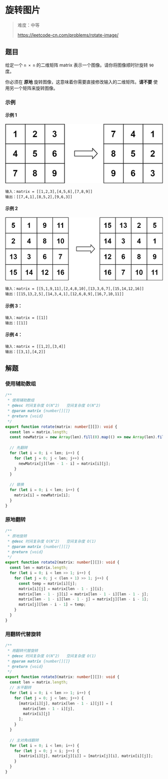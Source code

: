 # 旋转图片

> 难度：中等
>
> https://leetcode-cn.com/problems/rotate-image/

## 题目

给定一个 `n × n` 的二维矩阵 matrix 表示一个图像。请你将图像顺时针旋转 `90` 度。

你必须在 **原地** 旋转图像，这意味着你需要直接修改输入的二维矩阵。**请不要** 使
用另一个矩阵来旋转图像。

### 示例

#### 示例 1

![rotate-image-1](../../assets/images/rotate-image-1.jpg)

```
输入：matrix = [[1,2,3],[4,5,6],[7,8,9]]
输出：[[7,4,1],[8,5,2],[9,6,3]]
```

#### 示例 2

![rotate-image-2](../../assets/images/rotate-image-2.jpg)

```
输入：matrix = [[5,1,9,11],[2,4,8,10],[13,3,6,7],[15,14,12,16]]
输出：[[15,13,2,5],[14,3,4,1],[12,6,8,9],[16,7,10,11]]
```

#### 示例 3：

```
输入：matrix = [[1]]
输出：[[1]]
```

#### 示例 4：

```
输入：matrix = [[1,2],[3,4]]
输出：[[3,1],[4,2]]
```

## 解题

### 使用辅助数组

```typescript
/**
 * 使用辅助数组
 * @desc 时间复杂度 O(N^2)   空间复杂度 O(N^2)
 * @param matrix {number[][]}
 * @return {void}
 */
export function rotate(matrix: number[][]): void {
  const len = matrix.length;
  const newMatrix = new Array(len).fill(0).map(() => new Array(len).fill(0));

  // 先翻转
  for (let i = 0; i < len; i++) {
    for (let j = 0; j < len; j++) {
      newMatrix[j][len - 1 - i] = matrix[i][j];
    }
  }

  // 替换
  for (let i = 0; i < len; i++) {
    matrix[i] = newMatrix[i];
  }
}
```

### 原地翻转

```typescript
/**
 * 原地旋转
 * @desc 时间复杂度 O(N^2)   空间复杂度 O(1)
 * @param matrix {number[][]}
 * @return {void}
 */
export function rotate2(matrix: number[][]): void {
  const len = matrix.length;
  for (let i = 0; i < len >> 1; i++) {
    for (let j = 0; j < (len + 1) >> 1; j++) {
      const temp = matrix[i][j];
      matrix[i][j] = matrix[len - 1 - j][i];
      matrix[len - 1 - j][i] = matrix[len - 1 - i][len - 1 - j];
      matrix[len - 1 - i][len - 1 - j] = matrix[j][len - i - 1];
      matrix[j][len - i - 1] = temp;
    }
  }
}
```

### 用翻转代替旋转

```typescript
/**
 * 用翻转代替旋转
 * @desc 时间复杂度 O(N^2)   空间复杂度 O(1)
 * @param matrix {number[][]}
 * @return {void}
 */
export function rotate3(matrix: number[][]): void {
  const len = matrix.length;
  // 水平翻转
  for (let i = 0; i < len >> 1; i++) {
    for (let j = 0; j < len; j++) {
      [matrix[i][j], matrix[len - 1 - i][j]] = [
        matrix[len - 1 - i][j],
        matrix[i][j]
      ];
    }
  }

  // 主对角线翻转
  for (let i = 0; i < len; i++) {
    for (let j = 0; j < i; j++) {
      [matrix[i][j], matrix[j][i]] = [matrix[j][i], matrix[i][j]];
    }
  }
}
```
